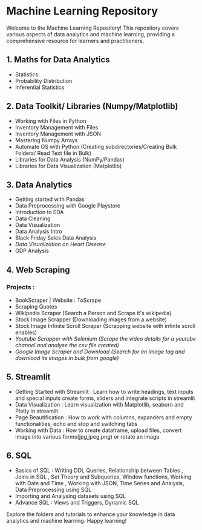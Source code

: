 # Machine Learning Repository

Welcome to the Machine Learning Repository! This repository covers various aspects of data analytics and machine learning, providing a comprehensive resource for learners and practitioners.

## 1. Maths for Data Analytics
   - Statistics
   - Probability Distribution
   - Inferential Statistics

## 2. Data Toolkit/ Libraries (Numpy/Matplotlib)
   - Working with Files in Python
   - Inventory Management with Files
   - Inventory Management with JSON
   - Mastering Numpy Arrays
   - Automate OS with Python (Creating subdirectories/Creating Bulk Folders/ Read Text file in Bulk)
   - Libraries for Data Analysis (NumPy/Pandas)
   - Libraries for Data Visualization (Matplotlib)

## 3. Data Analytics
   - Getting started with Pandas
   - Data Preprocessing with Google Playstore
   - Introduction to EDA
   - Data Cleaning
   - Data Visualization
   - Data Analysis Intro
   - Black Friday Sales Data Analysis
   - _Data Visualization on Heart Disease_
   - GDP Analysis

## 4. Web Scraping
   ### Projects :
   - BookScraper | Website : ToScrape
   - Scraping Quotes
   - Wikipedia Scraper (Search a Person and Scrape it's wikipedia)
   - Stock Image Scrapper (Downloading images from a website)
   - Stock Image Infinite Scroll Scraper (Scrapping website with infinte scroll enables)
   - _Youtube Scrapper with Selenium (Scrape the video details for a youtube channel and analyse the csv file created)_
   - _Google Image Scraper and Download (Search for an image tag and download its images in bulk from google)_

## 5. Streamlit
   -    Getting Started with Streamlit : Learn how to write headings, text inputs and special inputs create forms, sliders and integrate scripts in streamlit
   -    Data Visualization : Learn visualization with Matplotlib, seaborn and Plotly in streamlit
   -    Page Beautification : How to work with columns, expanders and empty functionalities, echo and stop and switching tabs
   -    Working with Data : How to create dataframe, upload files, convert image into various forms(jpg,jpeg,png) or rotate an image

## 6. SQL
   - Basics of SQL : Writing DDL Queries, Relationship between Tables , Joins in SQL , Set Theory and Subqueries, Window functions, Working with Date and Time , Working with JSON, Time Series and Analysis, Data Preprocessing using SQL
   - Importing and Analysing datasets using SQL
   - Advance SQL : Views and Triggers, Dynamic SQL

Explore the folders and tutorials to enhance your knowledge in data analytics and machine learning. Happy learning!


